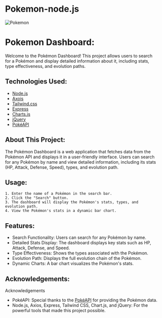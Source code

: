 # Pokemon-node.js

![Pokemon](https://user-images.githubusercontent.com/51619445/151736139-2c38e8a8-2c4f-4e22-9fc0-4c3bf3c27349.png)


# Pokemon Dashboard:

Welcome to the Pokémon Dashboard! This project allows users to search for a Pokémon and display detailed information about it, including stats, type effectiveness, and evolution paths.


## Technologies Used:
 - [Node.js](https://www.npmjs.com)
 - [Axois](https://www.npmjs.com/package/axios)
 - [Tailwind.css](https://tailwindcss.com)
 - [Express](https://www.npmjs.com/package/express)
 - [Charts.js](https://www.chartjs.org)
 - [jQuery](https://jquery.com)
 - [PokéAPI](https://pokeapi.co/)


## About This Project:

The Pokémon Dashboard is a web application that fetches data from the Pokémon API and displays it in a user-friendly interface. Users can search for any Pokémon by name and view detailed information, including its stats (HP, Attack, Defense, Speed), types, and evolution path.
## Usage:

    1. Enter the name of a Pokémon in the search bar.
    2. Click the "Search" button.
    3. The dashboard will display the Pokémon's stats, types, and evolution path.
    4. View the Pokémon's stats in a dynamic bar chart.
## Features:

- Search Functionality: Users can search for any Pokémon by name.
- Detailed Stats Display: The dashboard displays key stats such as HP, Attack, Defense, and Speed.
- Type Effectiveness: Shows the types associated with the Pokémon.
- Evolution Path: Displays the full evolution chain of the Pokémon.
- Dynamic Charts: A bar chart visualizes the Pokémon's stats.
## Acknowledgements:

 Acknowledgements

- PokéAPI: Special thanks to the [PokéAPI](https://pokeapi.co/) for providing the Pokémon data.
- Node.js, Axios, Express, Tailwind CSS, Chart.js, and jQuery: For the powerful tools that made this project possible.

